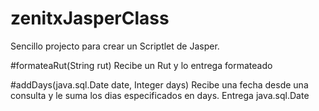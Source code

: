 # zenitxJasperClass
Sencillo projecto para crear un Scriptlet de Jasper. 

#formateaRut(String rut)
Recibe un Rut y lo entrega formateado

#addDays(java.sql.Date date, Integer days)
Recibe una fecha desde una consulta y le suma los dias especificados en days. Entrega java.sql.Date

